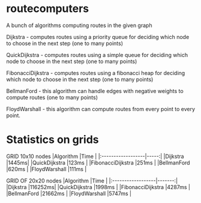 # routecomputers
A bunch of algorithms computing routes in the given graph

Dijkstra - computes routes using a priority queue for deciding which node to choose in the next step (one to many points)

QuickDijkstra - computes routes using a simple queue for deciding which node to choose in the next step (one to many points)

FibonacciDijkstra - computes routes using a fibonacci heap for deciding which node to choose in the next step (one to many points)

BellmanFord - this algorithm can handle edges with negative weights to compute routes (one to many points)

FloydWarshall - this algorithm can compute routes from every point to every point.

# Statistics on grids
GRID 10x10 nodes
|Algorithm          |Time  |
|:------------------|-----:|
|Dijkstra 			|1445ms| 
|QuickDijkstra		|123ms |
|FibonacciDijkstra	|251ms |
|BellmanFord		|620ms | 
|FloydWarshall		|111ms |

GRID OF 20x20 nodes
|Algorithm          |Time    |
|:------------------|-------:|
|Dijkstra 			|116252ms| 
|QuickDijkstra		|1998ms  |
|FibonacciDijkstra	|4287ms  |
|BellmanFord		|21662ms | 
|FloydWarshall		|5747ms  |
